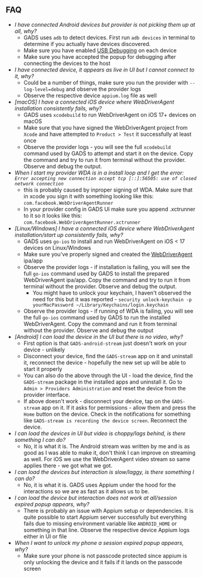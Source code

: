## FAQ

- *I have connected Android devices but provider is not picking them up at all, why?*
    - GADS uses `adb` to detect devices. First run `adb devices` in terminal to determine if you actually have devices discovered.
    - Make sure you have enabled [USB Debugging](./provider.md#usb-debugging) on each device
    - Make sure you have accepted the popup for debugging after connecting the devices to the host
- *I have connected device, it appears as live in UI but I cannot connect to it, why?*
    - Could be a number of things, make sure you run the provider with `--log-level=debug` and observe the provider logs
    - Observe the respective device `appium.log` file as well
- *[macOS] I have a connected iOS device where WebDriverAgent installation consistently fails, why?*
    - GADS uses `xcodebuild` to run WebDriverAgent on iOS 17+ devices on macOS
    - Make sure that you have signed the WebDriverAgent project from `Xcode` and have attempted to `Product > Test` it successfully at least once
    - Observe the provider logs - you will see the full `xcodebuild` command used by GADS to attempt and start it on the device. Copy the command and try to run it from terminal without the provider. Observe and debug the output.
- *When I start my provider WDA is in a install loop and I get the error: `Error accepting new connection accept tcp [::]:56505: use of closed network connection`*
    -   this is probably caused by inproper signing of WDA. Make sure that in xcode you sign it with something looking like this: `com.facebook.WebDriverAgentRunner`
    -   In your provider config in GADS UI make sure you append .xctrunner to it so it looks like this: `com.facebook.WebDriverAgentRunner.xctrunner`
- *[Linux/Windows] I have a connected iOS device where WebDriverAgent installation/start up consistently fails, why?*
    - GADS uses `go-ios` to install and run WebDriverAgent on iOS < 17 devices on Linux/Windows
    - Make sure you've properly signed and created the [WebDriverAgent](./provider.md#prepare-webdriveragent-file---linux-windows) ipa/app
    - Observe the provider logs - if installation is failing, you will see the full `go-ios` command used by GADS to install the prepared WebDriverAgent ipa/app. Copy the command and try to run it from terminal without the provider. Observe and debug the output.
        - You might have to unlock your keychain, I haven't observed the need for this but it was reported - `security unlock-keychain -p yourMacPassword ~/Library/Keychains/login.keychain`
    - Observe the provider logs - if running of WDA is failing, you will see the full `go-ios` command used by GADS to run the installed WebDriverAgent. Copy the command and run it from terminal without the provider. Observe and debug the output
- *[Android] I can load the device in the UI but there is no video, why?*
    - First option is that `GADS-android-stream` just doesn't work on your device - unlikely
    - Disconnect your device, find the `GADS-stream` app on it and uninstall it, reconnect the device - hopefully the new set up will be able to start it properly
    - You can also do the above through the UI - load the device, find the `GADS-stream` package in the installed apps and uninstall it. Go to `Admin > Providers Administration` and reset the device from the provider interface.
    - If above doesn't work - disconnect your device, tap on the `GADS-stream` app on it. If it asks for permissions - allow them and press the `Home` button on the device. Check in the notifications for something like `GADS-stream is recording the device screen`. Reconnect the device.
- *I can load the devices in UI but video is choppy/lags behind, is there something I can do?*
    - No, it is what it is. The Android stream was written by me and is as good as I was able to make it, don't think I can improve on streaming as well. For iOS we use the WebDriverAgent video stream so same applies there - we got what we got.
- *I can load the devices but interaction is slow/laggy, is there something I can do?*
    - No, it is what it is. GADS uses Appium under the hood for the interactions so we are as fast as it allows us to be.
- *I can load the device but interaction does not work at all/session expired popup appears, why?*
    - There is probably an issue with Appium setup or dependencies. It is quite possible to start Appium server successfully but everything fails due to missing environment variable like `ANDROID_HOME` or something in that line. Observe the respective device Appium logs either in UI or file
- *When I want to unlock my phone a session expired popup appears, why?*
  - Make sure your phone is not passcode protected since appium is only unlocking the device and it fails if it lands on the passcode screen 
